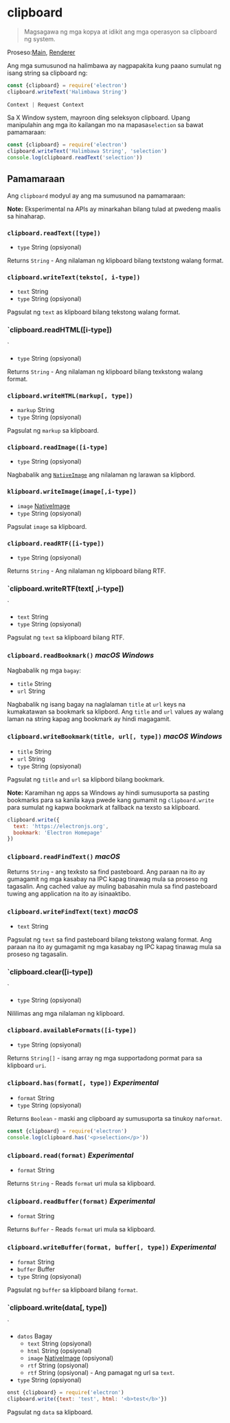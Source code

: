 # clipboard

> Magsagawa ng mga kopya at idikit ang mga operasyon sa clipboard ng system.

Proseso:[Main](../glossary.md#main-process), [Renderer](../glossary.md#renderer-process) 

Ang mga sumusunod na halimbawa ay nagpapakita kung paano sumulat ng isang string sa clipboard ng: 

```javascript
const {clipboard} = require('electron')
clipboard.writeText('Halimbawa String')
 
Context | Request Context

```

Sa X Window system, mayroon ding seleksyon clipboard. Upang manipulahin ang mga ito kailangan mo na mapasa`selection` sa bawat pamamaraan:

```javascript
const {clipboard} = require('electron')
clipboard.writeText('Halimbawa String', 'selection')
console.log(clipboard.readText('selection'))
```

## Pamamaraan

Ang `clipboard` modyul ay ang ma sumusunod na pamamaraan:

**Note:** Eksperimental na APIs ay minarkahan bilang tulad at pwedeng maalis sa hinaharap. 

### `clipboard.readText([type])`

* `type` String (opsiyonal)

Returns `String` - Ang nilalaman ng klipboard bilang textstong walang format. 

### `clipboard.writeText(teksto[, i-type])`

* `text` String
* `type` String (opsiyonal)

Pagsulat ng `text` as klipboard bilang tekstong walang format.

### `clipboard.readHTML([i-type])

`

* `type` String (opsiyonal)

Returns `String` - Ang nilalaman ng klipboard bilang texkstong walang format. 

### `clipboard.writeHTML(markup[, type])`

* `markup` String
* `type` String (opsiyonal)

Pagsulat ng `markup` sa klipboard. 

### `clipboard.readImage([i-type]`

* `type` String (opsiyonal)

Nagbabalik ang [`NativeImage`](native-image.md) ang nilalaman ng larawan sa klipbord. 

### `klipboard.writeImage(image[,i-type])`

* `image` [NativeImage](native-image.md)
* `type` String (opsiyonal)

Pagsulat `image` sa klipboard.

### `clipboard.readRTF([i-type])`

* `type` String (opsiyonal)

Returns `String` - Ang nilalaman ng klipboard bilang RTF.

### `clipboard.writeRTF(text[ ,i-type])

`

* `text` String 
* `type` String (opsiyonal)

Pagsulat ng `text` sa klipboard bilang RTF.

### `clipboard.readBookmark()` *macOS* *Windows*

Nagbabalik ng mga `bagay`:

* `title` String
* `url` String

Nagbabalik ng isang bagay na naglalaman `title` at `url` keys na kumakatawan sa bookmark sa klipbord. Ang `title` and `url` values ay walang laman na string kapag ang bookmark ay hindi magagamit. 

### `clipboard.writeBookmark(title, url[, type])` *macOS* *Windows*

* `title` String
* `url` String
* `type` String (opsiyonal)

Pagsulat ng `title` and `url` sa klipbord bilang bookmark.

**Note:** Karamihan ng apps sa Windows ay hindi sumusuporta sa pasting bookmarks para sa kanila kaya pwede kang gumamit ng `clipboard.write` para sumulat ng kapwa bookmark at fallback na texsto sa klipboard.

```js
clipboard.write({
  text: 'https://electronjs.org',
  bookmark: 'Electron Homepage'
})
```

### `clipboard.readFindText()` *macOS* 

Returns `String` - ang texksto sa find pasteboard. Ang paraan na ito ay gumagamit ng mga kasabay na IPC kapag tinawag mula sa proseso ng tagasalin. Ang cached value ay muling babasahin mula sa find pasteboard tuwing ang application na ito ay isinaaktibo.

### `clipboard.writeFindText(text)` *macOS*

* `text` String

Pagsulat ng `text` sa find pasteboard bilang tekstong walang format. Ang paraan na ito ay gumagamit ng mga kasabay ng IPC kapag tinawag mula sa proseso ng tagasalin. 

### `clipboard.clear([i-type])
 

`

* `type` String (opsiyonal)

Nililimas ang mga nilalaman ng klipboard. 

### `clipboard.availableFormats([i-type])`

* `type` String (opsiyonal)

Returns `String[]` - isang array ng mga supportadong pormat para sa klipboard `uri`.

### `clipboard.has(format[, type])` *Experimental*

* `format` String
* `type` String (opsiyonal)

Returns `Boolean` - maski ang clipboard ay sumusuporta sa tinukoy na`format`.

```javascript
const {clipboard} = require('electron')
console.log(clipboard.has('<p>selection</p>'))
```

### `clipboard.read(format)` *Experimental*

* `format` String

Returns `String` - Reads `format` uri mula sa klipboard. 

### `clipboard.readBuffer(format)` *Experimental* 

* `format` String

Returns `Buffer` - Reads `format` uri mula sa klipboard. 

### `clipboard.writeBuffer(format, buffer[, type])` *Experimental*

* `format` String
* `buffer` Buffer
* `type` String (opsiyonal)

Pagsulat ng `buffer` sa klipboard bilang `format`.

### `clipboard.write(data[, type])
 

`

* `datos` Bagay 
  * `text` String (opsiyonal)
  * `html` String (opsiyonal)
  * `image` [NativeImage](native-image.md) (opsiyonal)
  * `rtf` String (opsiyonal)
  * `rtf` String (opsiyonal) - Ang pamagat ng url sa `text`. 
* `type` String (opsiyonal)

```javascript
onst {clipboard} = require('electron')
clipboard.write({text: 'test', html: '<b>test</b>'})
```

Pagsulat ng `data` sa klipboard.